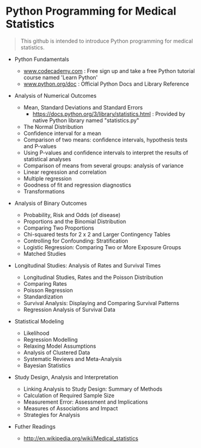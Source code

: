 # Python Programming for Medical Statistics

> This github is intended to introduce Python programming for medical statistics.

- Python Fundamentals
  - www.codecademy.com : Free sign up and take a free Python tutorial course named 'Learn Python'
  - www.python.org/doc : Official Python Docs and Library Reference

- Analysis of Numerical Outcomes
  - Mean, Standard Deviations and Standard Errors
    - https://docs.python.org/3/library/statistics.html : Provided by native Python library named "statistics.py"
  - The Normal Distribution
  - Confidence interval for a mean
  - Comparison of two means: confidence intervals, hypothesis tests and P-values
  - Using P-values and confidence intervals to interpret the results of statistical analyses
  - Comparison of means from several groups: analysis of variance
  - Linear regression and correlation
  - Multiple regression
  - Goodness of fit and regression diagnostics
  - Transformations

- Analysis of Binary Outcomes
  - Probability, Risk and Odds (of disease)
  - Proportions and the Binomial Distribution
  - Comparing Two Proportions
  - Chi-squared tests for 2 x 2 and Larger Contingency Tables
  - Controlling for Confounding: Stratification
  - Logistic Regression: Comparing Two or More Exposure Groups
  - Matched Studies
  
- Longitudinal Studies: Analysis of Rates and Survival Times
  - Longitudinal Studies, Rates and the Poisson Distribution
  - Comparing Rates
  - Poisson Regression
  - Standardization
  - Survival Analysis: Displaying and Comparing Survival Patterns
  - Regression Analysis of Survival Data

- Statistical Modeling
  - Likelihood
  - Regression Modelling
  - Relaxing Model Assumptions
  - Analysis of Clustered Data
  - Systematic Reviews and Meta-Analysis
  - Bayesian Statistics
  
- Study Design, Analysis and Interpretation
  - Linking Analysis to Study Design: Summary of Methods
  - Calculation of Required Sample Size
  - Measurement Error: Assessment and Implications
  - Measures of Associations and Impact
  - Strategies for Analysis

- Futher Readings
  - http://en.wikipedia.org/wiki/Medical_statistics
